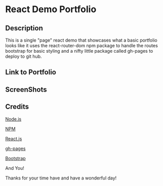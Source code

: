 # React Demo Portfolio

## Description 
This is a single "page" react demo that showcases what a basic portfolio looks like it uses the react-router-dom npm package to handle the routes bootstrap for basic styling and a nifty little package called gh-pages to deploy to git hub. 


## Link to Portfolio


## ScreenShots



## Credits
 
 
 [Node.js](https://nodejs.org/en/)

 [NPM](https://www.npmjs.com/)

 [React.js](https://reactjs.org/)

 [gh-pages](https://github.com/tschaub/gh-pages)

[Bootstrap](https://getbootstrap.com/) 

 
 And You! 
 
 Thanks for your time have and have a wonderful day!
